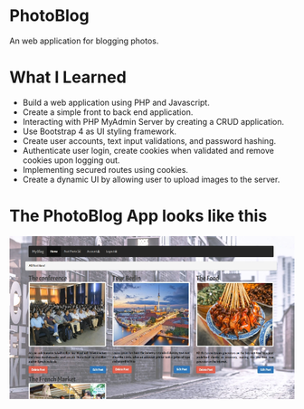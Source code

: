 # PhotoBlog

An web application for blogging photos.

# What I Learned

* Build a web application using PHP and Javascript.
* Create a simple front to back end application. 
* Interacting with PHP MyAdmin Server by creating a CRUD application.
* Use Bootstrap 4 as UI styling framework.
* Create user accounts, text input validations, and password hashing.
* Authenticate user login, create cookies when validated and remove cookies upon logging out.
* Implementing secured routes using cookies.
* Create a dynamic UI by allowing user to upload images to the server.<br>

# The PhotoBlog App looks like this

![Screenshot](img/screen.png)
